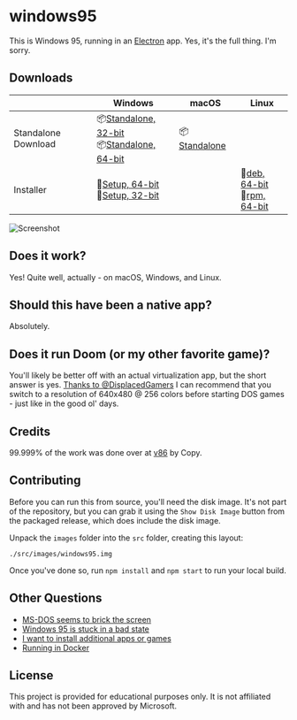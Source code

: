 # windows95

This is Windows 95, running in an [Electron](https://electronjs.org/) app. Yes, it's the full thing. I'm sorry.

## Downloads
|  | Windows | macOS | Linux |
|---------------------|-----------------------------------------------------------------------------------------------------------------------------------------------------------------------------------------------------------------------------------------------------------------------------|---------------------------------------------------------------------------------------------------------------|---------------------------------------------------------------------------------------------------------------------------------------------------------------------------------------------------------------------------------------------|
| Standalone Download | 📦[Standalone, 32-bit](https://github.com/felixrieseberg/windows95/releases/download/v1.4.0/windows95-1.4.0-win32-standalone-ia32.zip) <br /> 📦[Standalone, 64-bit](https://github.com/felixrieseberg/windows95/releases/download/v1.4.0/windows95-1.4.0-win32-standalone-x64.zip)  | 📦[Standalone](https://github.com/felixrieseberg/windows95/releases/download/v1.4.0/windows95-macos-1.4.0.zip) |  |
| Installer | 💽[Setup, 64-bit](https://github.com/felixrieseberg/windows95/releases/download/v1.4.0/windows95-1.4.0-setup-win32-x64.exe) <br /> 💽[Setup, 32-bit](https://github.com/felixrieseberg/windows95/releases/download/v1.4.0/windows95-1.4.0-setup-win32-ia32.exe)  |  |  💽[deb, 64-bit](https://github.com/felixrieseberg/windows95/releases/download/v1.4.0/windows95-linux-1.4.0_amd64.deb) <br /> 💽[rpm, 64-bit](https://github.com/felixrieseberg/windows95/releases/download/v1.4.0/windows95-linux-1.4.0.x86_64.rpm) |

![Screenshot](https://user-images.githubusercontent.com/1426799/44532591-4ceb3680-a6a8-11e8-8c2c-bc29f3bfdef7.png)

## Does it work?
Yes! Quite well, actually - on macOS, Windows, and Linux.

## Should this have been a native app?
Absolutely.

## Does it run Doom (or my other favorite game)?
You'll likely be better off with an actual virtualization app, but the short answer is yes. [Thanks to
@DisplacedGamers](https://youtu.be/xDXqmdFxofM) I can recommend that you switch to a resolution of
640x480 @ 256 colors before starting DOS games - just like in the good ol' days.

## Credits

99.999% of the work was done over at [v86](https://github.com/copy/v86/) by Copy.

## Contributing

Before you can run this from source, you'll need the disk image. It's not part of the
repository, but you can grab it using the `Show Disk Image` button from the packaged
release, which does include the disk image.

Unpack the `images` folder into the `src` folder, creating this layout:

```
./src/images/windows95.img
```

Once you've done so, run `npm install` and `npm start` to run your local build.

## Other Questions

 * [MS-DOS seems to brick the screen](./HELP.md#ms-dos-seems-to-brick-the-screen)
 * [Windows 95 is stuck in a bad state](./HELP.md#windows-95-is-stuck-in-a-bad-state)
 * [I want to install additional apps or games](./HELP.md#i-want-to-install-additional-apps-or-games)
 * [Running in Docker](./docs/docker-instructions.md)

## License

This project is provided for educational purposes only. It is not affiliated with and has
not been approved by Microsoft.
